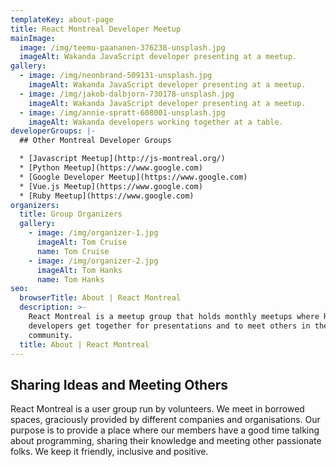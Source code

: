 ```yaml
---
templateKey: about-page
title: React Montreal Developer Meetup
mainImage:
  image: /img/teemu-paananen-376238-unsplash.jpg
  imageAlt: Wakanda JavaScript developer presenting at a meetup.
gallery:
  - image: /img/neonbrand-509131-unsplash.jpg
    imageAlt: Wakanda JavaScript developer presenting at a meetup.
  - image: /img/jakob-dalbjorn-730178-unsplash.jpg
    imageAlt: Wakanda JavaScript developer presenting at a meetup.
  - image: /img/annie-spratt-608001-unsplash.jpg
    imageAlt: Wakanda developers working together at a table.
developerGroups: |-
  ## Other Montreal Developer Groups

  * [Javascript Meetup](http://js-montreal.org/)
  * [Python Meetup](https://www.google.com)
  * [Google Developer Meetup](https://www.google.com)
  * [Vue.js Meetup](https://www.google.com)
  * [Ruby Meetup](https://www.google.com)
organizers:
  title: Group Organizers
  gallery:
    - image: /img/organizer-1.jpg
      imageAlt: Tom Cruise
      name: Tom Cruise
    - image: /img/organizer-2.jpg
      imageAlt: Tom Hanks
      name: Tom Hanks
seo:
  browserTitle: About | React Montreal
  description: >-
    React Montreal is a meetup group that holds monthly meetups where React
    developers get together for presentations and to meet others in the
    community.
  title: About | React Montreal
---
```

## Sharing Ideas and Meeting Others

React Montreal is a user group run by volunteers. We meet in borrowed spaces, graciously provided by different companies and organisations. Our purpose is to provide a place where our members have a good time talking about programming, sharing their knowledge and meeting other passionate folks. We keep it friendly, inclusive and positive.
